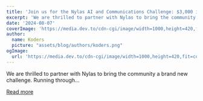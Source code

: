 ```yaml
---
title: 'Join us for the Nylas AI and Communications Challenge: $3,000 in Prizes!'
excerpt: 'We are thrilled to partner with Nylas to bring the community a brand new challenge.  Running through...'
date: '2024-08-07'
coverImage: 'https://media.dev.to/cdn-cgi/image/width=1000,height=420,fit=cover,gravity=auto,format=auto/https%3A%2F%2Fdev-to-uploads.s3.amazonaws.com%2Fuploads%2Farticles%2Fp6srlcj45cz03yh4pwa2.png'
author:
  name: Koders
  picture: "assets/blog/authors/koders.png"
ogImage:
  url: 'https://media.dev.to/cdn-cgi/image/width=1000,height=420,fit=cover,gravity=auto,format=auto/https%3A%2F%2Fdev-to-uploads.s3.amazonaws.com%2Fuploads%2Farticles%2Fp6srlcj45cz03yh4pwa2.png'
---
```


We are thrilled to partner with Nylas to bring the community a brand new challenge.  Running through...

[Read more](https://dev.to/devteam/join-us-for-the-nylas-ai-and-communications-challenge-3000-in-prizes-3dnm)

